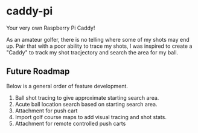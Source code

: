 # caddy-pi
Your very own Raspberry Pi Caddy!

As an amateur golfer, there is no telling where some of my shots may end up. Pair that with a poor ability to trace my shots, I was inspired to create a "Caddy" to track my shot tracjectory and search the area for my ball.


## Future Roadmap
Below is a general order of feature development.

1. Ball shot tracing to give approximate starting search area.
2. Acute ball location search based on starting search area.
3. Attachment for push cart
4. Import golf course maps to add visual tracing and shot stats.
5. Attachment for remote controlled push carts
